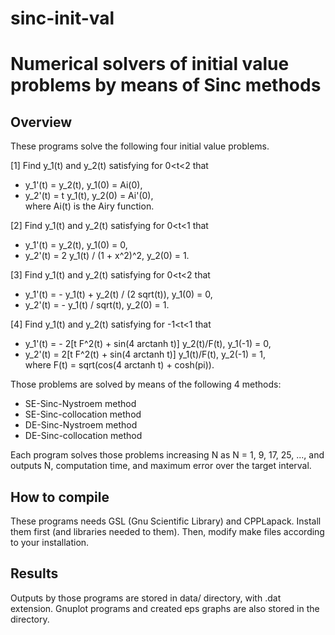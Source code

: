 # sinc-init-val
Numerical solvers of initial value problems by means of Sinc methods
====
## Overview
These programs solve the following four initial value problems.

[1] Find y_1(t) and y_2(t) satisfying for 0<t<2 that
* y_1'(t) = y_2(t),   y_1(0) = Ai(0),
* y_2'(t) = t y_1(t), y_2(0) = Ai'(0),  
where Ai(t) is the Airy function.

[2] Find y_1(t) and y_2(t) satisfying for 0<t<1 that
* y_1'(t) = y_2(t),                 y_1(0) = 0,
* y_2'(t) = 2 y_1(t) / (1 + x^2)^2, y_2(0) = 1.

[3] Find y_1(t) and y_2(t) satisfying for 0<t<2 that
* y_1'(t) = - y_1(t) + y_2(t) / (2 sqrt(t)), y_1(0) = 0,
* y_2'(t) = - y_1(t) / sqrt(t),              y_2(0) = 1.

[4] Find y_1(t) and y_2(t) satisfying for -1<t<1 that
* y_1'(t) = - 2[t F^2(t) + sin(4 arctanh t)] y_2(t)/F(t), y_1(-1) = 0,
* y_2'(t) =   2[t F^2(t) + sin(4 arctanh t)] y_1(t)/F(t), y_2(-1) = 1,  
where F(t) = sqrt(cos(4 arctanh t) + cosh(pi)).

Those problems are solved by means of the following 4 methods:
* SE-Sinc-Nystroem method
* SE-Sinc-collocation method
* DE-Sinc-Nystroem method
* DE-Sinc-collocation method

Each program solves those problems increasing N as N = 1, 9, 17, 25, ...,
and outputs N, computation time, and maximum error over the target interval.

## How to compile
These programs needs GSL (Gnu Scientific Library) and CPPLapack.
Install them first (and libraries needed to them). Then, modify
make files according to your installation.

## Results
Outputs by those programs are stored in data/ directory, with .dat extension.
Gnuplot programs and created eps graphs are also stored in the directory.

